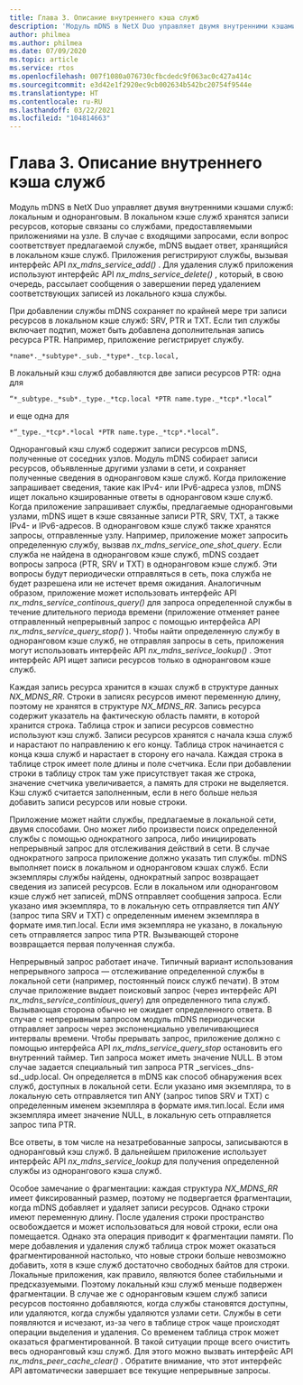 ```yaml
---
title: Глава 3. Описание внутреннего кэша служб
description: 'Модуль mDNS в NetX Duo управляет двумя внутренними кэшами служб: локальным и одноранговым.'
author: philmea
ms.author: philmea
ms.date: 07/09/2020
ms.topic: article
ms.service: rtos
ms.openlocfilehash: 007f1080a076730cfbcdedc9f063ac0c427a414c
ms.sourcegitcommit: e3d42e1f2920ec9cb002634b542bc20754f9544e
ms.translationtype: HT
ms.contentlocale: ru-RU
ms.lasthandoff: 03/22/2021
ms.locfileid: "104814663"
---
```

# <a name="chapter-3---description-of-internal-service-cache"></a>Глава 3. Описание внутреннего кэша служб

Модуль mDNS в NetX Duo управляет двумя внутренними кэшами служб: локальным и одноранговым. В локальном кэше служб хранятся записи ресурсов, которые связаны со службами, предоставляемыми приложениями на узле. В случае с входящими запросами, если вопрос соответствует предлагаемой службе, mDNS выдает ответ, хранящийся в локальном кэше служб. Приложения регистрируют службы, вызывая интерфейс API *nx_mdns_service_add()* . Для удаления служб приложения используют интерфейс API *nx_mdns_service_delete()* , который, в свою очередь, рассылает сообщения о завершении перед удалением соответствующих записей из локального кэша службы.

При добавлении службы mDNS сохраняет по крайней мере три записи ресурсов в локальном кэше служб: SRV, PTR и TXT. Если тип службы включает подтип, может быть добавлена дополнительная запись ресурса PTR. Например, приложение регистрирует службу.

```
*name*._*subtype*._sub._*type*._tcp.local,
```

В локальный кэш служб добавляются две записи ресурсов PTR: одна для

```
“*_subtype._*sub*._type._*tcp.local *PTR name.type._*tcp*.*local”
```

и еще одна для

```
*“_type._*tcp*.*local *PTR name.type._*tcp*.*local”.
```

Одноранговый кэш служб содержит записи ресурсов mDNS, полученные от соседних узлов. Модуль mDNS собирает записи ресурсов, объявленные другими узлами в сети, и сохраняет полученные сведения в одноранговом кэше служб. Когда приложение запрашивает сведения, такие как IPv4- или IPv6-адреса узлов, mDNS ищет локально кэшированные ответы в одноранговом кэше служб. Когда приложение запрашивает службы, предлагаемые одноранговыми узлами, mDNS ищет в кэше связанные записи PTR, SRV, TXT, а также IPv4- и IPv6-адресов. В одноранговом кэше служб также хранятся запросы, отправленные узлу. Например, приложение может запросить определенную службу, вызвав *nx_mdns_service_one_shot_query*. Если служба не найдена в одноранговом кэше служб, mDNS создает вопросы запроса (PTR, SRV и TXT) в одноранговом кэше служб. Эти вопросы будут периодически отправляться в сеть, пока служба не будет разрешена или не истечет время ожидания. Аналогичным образом, приложение может использовать интерфейс API *nx_mdns_service_continous_query()* для запроса определенной службы в течение длительного периода времени (приложение отменяет ранее отправленный непрерывный запрос с помощью интерфейса API *nx_mdns_service_query_stop()* ). Чтобы найти определенную службу в одноранговом кэше служб, не отправляя запросы в сеть, приложения могут использовать интерфейс API *nx_mdns_serivce_lookup()* . Этот интерфейс API ищет записи ресурсов только в одноранговом кэше служб.

Каждая запись ресурса хранится в кэшах служб в структуре данных *NX_MDNS_RR*. Строки в записях ресурсов имеют переменную длину, поэтому не хранятся в структуре *NX_MDNS_RR*. Запись ресурса содержит указатель на фактическую область памяти, в которой хранится строка. Таблица строк и записи ресурсов совместно используют кэш служб. Записи ресурсов хранятся с начала кэша служб и нарастают по направлению к его концу. Таблица строк начинается с конца кэша служб и нарастает в сторону его начала. Каждая строка в таблице строк имеет поле длины и поле счетчика. Если при добавлении строки в таблицу строк там уже присутствует такая же строка, значение счетчика увеличивается, а память для строки не выделяется. Кэш служб считается заполненным, если в него больше нельзя добавить записи ресурсов или новые строки.

Приложение может найти службы, предлагаемые в локальной сети, двумя способами. Оно может либо произвести поиск определенной службы с помощью однократного запроса, либо инициировать непрерывный запрос для отслеживания действий в сети. В случае однократного запроса приложение должно указать тип службы. mDNS выполняет поиск в локальном и одноранговом кэшах служб. Если экземпляры службы найдены, однократный запрос возвращает сведения из записей ресурсов. Если в локальном или одноранговом кэше служб нет записей, mDNS отправляет сообщения запроса. Если указано имя экземпляра, то в локальную сеть отправляется тип *ANY* (запрос типа SRV и TXT) с определенным именем экземпляра в формате имя.тип.local. Если имя экземпляра не указано, в локальную сеть отправляется запрос типа PTR. Вызывающей стороне возвращается первая полученная служба.

Непрерывный запрос работает иначе. Типичный вариант использования непрерывного запроса — отслеживание определенной службы в локальной сети (например, постоянный поиск служб печати). В этом случае приложение выдает поисковый запрос (через интерфейс API *nx_mdns_service_continious_query*) для определенного типа служб. Вызывающая сторона обычно не ожидает определенного ответа. В случае с непрерывным запросом модуль mDNS периодически отправляет запросы через экспоненциально увеличивающиеся интервалы времени. Чтобы прерывать запрос, приложение должно с помощью интерфейса API *nx_mdns_service_query_stop* остановить его внутренний таймер. Тип запроса может иметь значение NULL. В этом случае задается специальный тип запроса PTR _services._dns-sd._udp.local. Он определяется в mDNS как способ обнаружения всех служб, доступных в локальной сети. Если указано имя экземпляра, то в локальную сеть отправляется тип ANY (запрос типов SRV и TXT) с определенным именем экземпляра в формате имя.тип.local. Если имя экземпляра имеет значение NULL, в локальную сеть отправляется запрос типа PTR.

Все ответы, в том числе на незатребованные запросы, записываются в одноранговый кэш служб. В дальнейшем приложение использует интерфейс API *nx_mdns_service_lookup* для получения определенной службы из однорангового кэша служб.

Особое замечание о фрагментации: каждая структура *NX_MDNS_RR* имеет фиксированный размер, поэтому не подвергается фрагментации, когда mDNS добавляет и удаляет записи ресурсов. Однако строки имеют переменную длину. После удаления строки пространство освобождается и может использоваться для новой строки, если она помещается. Однако эта операция приводит к фрагментации памяти. По мере добавления и удаления служб таблица строк может оказаться фрагментированной настолько, что новые строки больше невозможно добавить, хотя в кэше служб достаточно свободных байтов для строки. Локальные приложения, как правило, являются более стабильными и предсказуемыми. Поэтому локальный кэш служб меньше подвержен фрагментации. В случае же с одноранговым кэшем служб записи ресурсов постоянно добавляются, когда службы становятся доступны, или удаляются, когда службы удаляются узлами сети. Службы в сети появляются и исчезают, из-за чего в таблице строк чаще происходят операции выделения и удаления. Со временем таблица строк может оказаться фрагментированной. В такой ситуации проще всего очистить весь одноранговый кэш служб. Для этого можно вызвать интерфейс API *nx_mdns_peer_cache_clear()* . Обратите внимание, что этот интерфейс API автоматически завершает все текущие непрерывные запросы.
